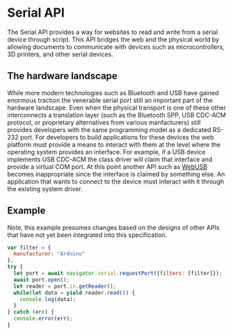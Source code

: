 # Serial API

The Serial API provides a way for websites to read and write from a serial device through script. This API bridges the web and the physical world by allowing documents to communicate with devices such as microcontrollers, 3D printers, and other serial devices.

## The hardware landscape

While more modern technologies such as Bluetooth and USB have gained enormous traction the venerable serial port still an important part of the hardware landscape. Even when the physical transport is one of these other interconnects a translation layer (such as the Bluetooth SPP, USB CDC-ACM protocol, or proprietary alternatives from various manfacturers) still provides developers with the same programming model as a dedicated RS-232 port. For developers to build applications for these devices the web platform must provide a means to interact with them at the level where the operating system provides an interface. For example, if a USB device implements USB CDC-ACM the class driver will claim that interface and provide a virtual COM port. At this point another API such as [WebUSB](https://wicg.github.io/webusb/) becomes inappropriate since the interface is claimed by something else. An application that wants to connect to the device must interact with it through the existing system driver.

## Example

Note, this example presumes changes based on the designs of other APIs that have not yet been integrated into this specification.

```javascript
var filter = {
  manufacturer: "Arduino"
};
try {
  let port = await navigator.serial.requestPort({filters: [filter]});
  await port.open();
  let reader = port.in.getReader();
  while(let data = yield reader.read()) {
    console.log(data);
  }
} catch (err) {
  console.error(err);
}
```
